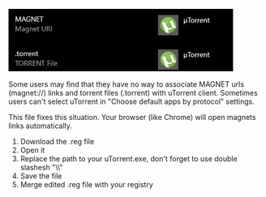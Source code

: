 ![alt text](https://github.com/warshtranker/utorrent_magnet_fix/blob/main/demo.jpg)

Some users may find that they have no way to associate MAGNET urls (magnet://) links and torrent files (.torrent) with uTorrent client. 
Sometimes users can't select uTorrent in "Choose default apps by protocol" settings.

This file fixes this situation. Your browser (like Chrome) will open magnets links automatically.

1. Download the .reg file
2. Open it
3. Replace the path to your uTorrent.exe, don't forget to use double slashesh "\\\\"
4. Save the file
5. Merge edited .reg file with your registry
